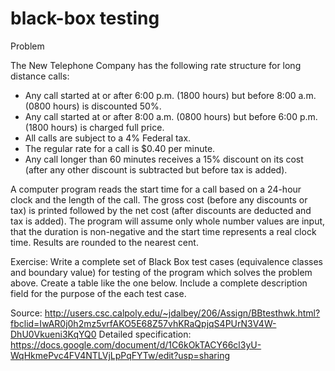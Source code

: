 # black-box testing
Problem
  
The New Telephone Company has the following rate structure for long distance calls:
  - Any call started at or after 6:00 p.m. (1800 hours) but before 8:00 a.m. (0800 hours) is discounted 50%.
  - Any call started at or after 8:00 a.m. (0800 hours) but before 6:00 p.m. (1800 hours) is charged full price.
  - All calls are subject to a 4% Federal tax.
  - The regular rate for a call is $0.40 per minute.
  - Any call longer than 60 minutes receives a 15% discount on its cost (after any other discount is subtracted but before tax is added).

A computer program reads the start time for a call based on a 24-hour clock and the length of the call. The gross cost (before any discounts or tax) is printed followed by the net cost (after discounts are deducted and tax is added).
The program will assume only whole number values are input, that the duration is non-negative and the start time represents a real clock time. Results are rounded to the nearest cent.

Exercise: Write a complete set of Black Box test cases (equivalence classes and boundary value) for testing of the program which solves the problem above. Create a table like the one below.  Include a complete description field for the purpose of the each test case.

Source: http://users.csc.calpoly.edu/~jdalbey/206/Assign/BBtesthwk.html?fbclid=IwAR0j0h2mz5vrfAKO5E68Z57vhKRaQpjqS4PUrN3V4W-DhU0Vkueni3KqYQ0
Detailed specification: https://docs.google.com/document/d/1C6kOkTACY66cl3yU-WqHkmePvc4FV4NTLVjLpPqFYTw/edit?usp=sharing
